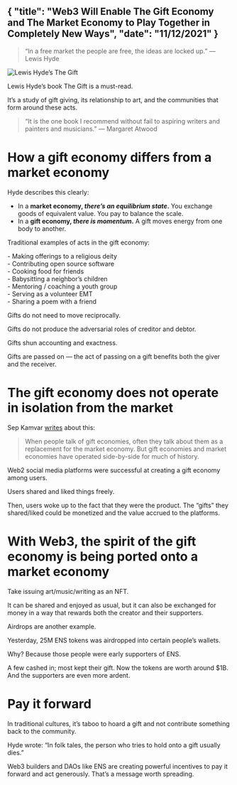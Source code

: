 {
  "title": "Web3 Will Enable The Gift Economy and The Market Economy to Play Together in Completely New Ways",
  "date": "11/12/2021"
}
---


> “In a free market the people are free, the ideas are locked up.” — Lewis Hyde

![Lewis Hyde’s The Gift](https://miro.medium.com/max/584/1*o7c_tQy7FbeAqvQX7s5oEg.jpeg)

Lewis Hyde’s book The Gift is a must-read.

It’s a study of gift giving, its relationship to art, and the communities that form around these acts.

> “It is the one book I recommend without fail to aspiring writers and painters and musicians.” — Margaret Atwood

How a gift economy differs from a market economy
================================================

Hyde describes this clearly:

*   In a **market economy, _there’s an equilibrium state_.** You exchange goods of equivalent value. You pay to balance the scale.
*   In a **gift economy, _there is momentum_.** A gift moves energy from one body to another.

Traditional examples of acts in the gift economy:

\- Making offerings to a religious deity  
\- Contributing open source software  
\- Cooking food for friends  
\- Babysitting a neighbor’s children  
\- Mentoring / coaching a youth group  
\- Serving as a volunteer EMT  
\- Sharing a poem with a friend

Gifts do not need to move reciprocally.

Gifts do not produce the adversarial roles of creditor and debtor.

Gifts shun accounting and exactness.

Gifts are passed on — the act of passing on a gift benefits both the giver and the receiver.

The gift economy does not operate in isolation from the market
==============================================================

Sep Kamvar [writes](https://farmerandfarmer.org/mastery/economies.html) about this:

> When people talk of gift economies, often they talk about them as a replacement for the market economy. But gift economies and market economies have operated side-by-side for much of history.

Web2 social media platforms were successful at creating a gift economy among users.

Users shared and liked things freely.

Then, users woke up to the fact that they were the product. The “gifts” they shared/liked could be monetized and the value accrued to the platforms.

With Web3, the spirit of the gift economy is being ported onto a market economy
===============================================================================

Take issuing art/music/writing as an NFT.

It can be shared and enjoyed as usual, but it can also be exchanged for money in a way that rewards both the creator and their supporters.

Airdrops are another example.

Yesterday, 25M ENS tokens was airdropped into certain people’s wallets.

Why? Because those people were early supporters of ENS.

A few cashed in; most kept their gift. Now the tokens are worth around $1B. And the supporters are even more ardent.

Pay it forward
==============

In traditional cultures, it’s taboo to hoard a gift and not contribute something back to the community.

Hyde wrote: “In folk tales, the person who tries to hold onto a gift usually dies.”

Web3 builders and DAOs like ENS are creating powerful incentives to pay it forward and act generously. That’s a message worth spreading.